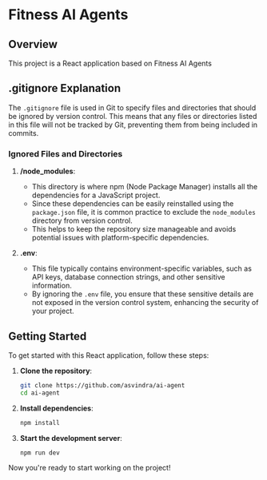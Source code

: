 # Fitness AI Agents

## Overview
This project is a React application based on Fitness AI Agents

## .gitignore Explanation

The `.gitignore` file is used in Git to specify files and directories that should be ignored by version control. This means that any files or directories listed in this file will not be tracked by Git, preventing them from being included in commits.

### Ignored Files and Directories

1. **/node_modules**: 
    - This directory is where npm (Node Package Manager) installs all the dependencies for a JavaScript project.
    - Since these dependencies can be easily reinstalled using the `package.json` file, it is common practice to exclude the `node_modules` directory from version control.
    - This helps to keep the repository size manageable and avoids potential issues with platform-specific dependencies.

2. **.env**:
    - This file typically contains environment-specific variables, such as API keys, database connection strings, and other sensitive information.
    - By ignoring the `.env` file, you ensure that these sensitive details are not exposed in the version control system, enhancing the security of your project.

## Getting Started

To get started with this React application, follow these steps:

1. **Clone the repository**:
    ```sh
    git clone https://github.com/asvindra/ai-agent
    cd ai-agent
    ```

2. **Install dependencies**:
    ```sh
    npm install
    ```

3. **Start the development server**:
    ```sh
    npm run dev
    ```

Now you're ready to start working on the project!
